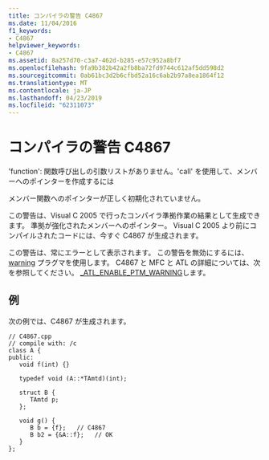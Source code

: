 ```yaml
---
title: コンパイラの警告 C4867
ms.date: 11/04/2016
f1_keywords:
- C4867
helpviewer_keywords:
- C4867
ms.assetid: 8a257d70-c3a7-462d-b285-e57c952a8bf7
ms.openlocfilehash: 9fa9b382b42a2fb8ba72fd9744c612af5dd598d2
ms.sourcegitcommit: 0ab61bc3d2b6cfbd52a16c6ab2b97a8ea1864f12
ms.translationtype: MT
ms.contentlocale: ja-JP
ms.lasthandoff: 04/23/2019
ms.locfileid: "62311073"
---
```

# <a name="compiler-warning-c4867"></a>コンパイラの警告 C4867

'function': 関数呼び出しの引数リストがありません。'call' を使用して、メンバーへのポインターを作成するには

メンバー関数へのポインターが正しく初期化されていません。

この警告は、Visual C 2005 で行ったコンパイラ準拠作業の結果として生成できます。 準拠が強化されたメンバーへのポインター。  Visual C 2005 より前にコンパイルされたコードには、今すぐ C4867 が生成されます。

この警告は、常にエラーとして表示されます。 この警告を無効にするには、 [warning](../../preprocessor/warning.md) プラグマを使用します。 C4867 と MFC と ATL の詳細については、次を参照してください。 [_ATL_ENABLE_PTM_WARNING](../../atl/reference/compiler-options-macros.md#_atl_enable_ptm_warning)します。

## <a name="example"></a>例

次の例では、C4867 が生成されます。

```
// C4867.cpp
// compile with: /c
class A {
public:
   void f(int) {}

   typedef void (A::*TAmtd)(int);

   struct B {
      TAmtd p;
   };

   void g() {
      B b = {f};   // C4867
      B b2 = {&A::f};   // OK
   }
};
```